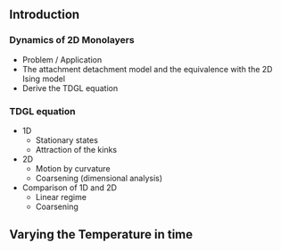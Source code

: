 ## Introduction
### Dynamics of 2D Monolayers
- Problem / Application
- The attachment detachment model and the equivalence with the 2D Ising model
- Derive the TDGL equation
### TDGL equation
- 1D
    - Stationary states
    - Attraction of the kinks
- 2D
    - Motion by curvature
    - Coarsening (dimensional analysis)
- Comparison of 1D and 2D
    - Linear regime
    - Coarsening

## Varying the Temperature in time
